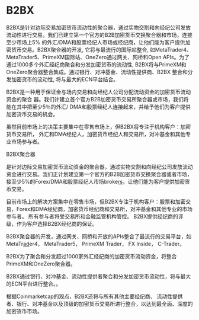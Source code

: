 # B2BX

B2BX是针对边际交易加密货币流动性的聚合器，通过实物交割和向经纪公司发放流动性进行交易。我们已建立第一个官方的B2B加密货币交换聚合器和市场，连接至少市场上5% 的外汇/DMA和股票经纪人市场或经纪商，让他们能为客户提供加密货币交易。B2BX聚合器的开发, 它将与最流行的国际站整合, 如MetaTrader4、MetaTrader5、PrimeXM国际站、OneZero通过网关、网桥和Open APIs。为了通过1000多个外汇经纪商聚合和分发加密货币的流动性, B2BX将与PrimeXM和OneZero聚合器整合集成。通过银行、对冲基金、流动性提供商、B2BX 整合和分发加密货币的流动性, 将与最大的ECN平台结合。

B2BX是一种用于保证金与场内交易和向经纪人公司分配流动资金的加密货币流动资金的聚合 器。我们计建立首个官方B2B加密货币交易所聚合器或市场，我们将能在其中把至少5％的外汇/ DMA和股票经纪人连接起来，并给予他们为客户提供加密货币交易的机会。

虽然目前市场上的决策主要集中在零售市场上，但B2BX将专注于机构客户：加密货币交易所， 外汇和DMA经纪人，加密货币经纪人和交易所，对冲基金和其他专业市场参与者。

B2BX聚合器

是针对边际交易加密货币流动资金的聚合器，通过实物交割和向经纪公司发放流动资金进行交易。我们正计划建立第一个官方的B2B加密货币交换聚合器或者市场，接至少5%的Forex/DMA和股票经纪人市场broke[rs](http://www.elecfans.com/tags/rs/)，让他们能为客户提供加密货币交易。

目前市场上的解决方案集中在零售市场，但B2BX专注于机构客户：股票和加密交易，Forex和DMA经纪商，加密货币经纪商和交易所，对冲基金和其他专业的市场参与者。 所有参与者将受交易所和金融监管机构管控。 B2BX提供经纪商的评级，作为客户选择B2BX经纪商的保证。

B2BX聚合器的开发，通过网关、网桥和开放的APIs整合了最流行的交易平台，如MetaTr[ad](https://dfm.elecfans.com/uploads/software/hqdfm.zip?neilian)er4， MetaTrader5， PrimeXM Trader， FX Inside， C-Trader。

B2BX为了聚合和分发超过1000家外汇经纪商的加密货币流动资金，将整合PrimeXM和OneZero聚合器。

B2BX通过银行、对冲基金、流动性提供者聚合和分发加密货币流动性，将与最大的ECN平台进行整合。。

根据Coinmarketcap的观点，B2BX还将与所有其他主要经纪商、 流动性提供者、银行、对冲基金以及顶级的加密货币交易所进行整合，以达到最全面、深度的加密货币市场。



